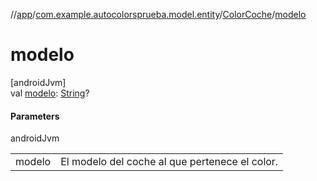 //[app](../../../index.md)/[com.example.autocolorsprueba.model.entity](../index.md)/[ColorCoche](index.md)/[modelo](modelo.md)

# modelo

[androidJvm]\
val [modelo](modelo.md): [String](https://kotlinlang.org/api/latest/jvm/stdlib/kotlin/-string/index.html)?

#### Parameters

androidJvm

| | |
|---|---|
| modelo | El modelo del coche al que pertenece el color. |
